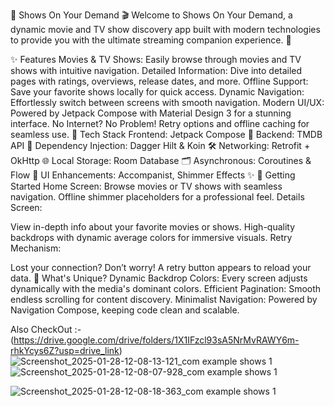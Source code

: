🎥 Shows On Your Demand 🎬
Welcome to Shows On Your Demand, a dynamic movie and TV show discovery app built with modern technologies to provide you with the ultimate streaming companion experience. 🚀

✨ Features
Movies & TV Shows: Easily browse through movies and TV shows with intuitive navigation.
Detailed Information: Dive into detailed pages with ratings, overviews, release dates, and more.
Offline Support: Save your favorite shows locally for quick access.
Dynamic Navigation: Effortlessly switch between screens with smooth navigation.
Modern UI/UX: Powered by Jetpack Compose with Material Design 3 for a stunning interface.
No Internet? No Problem! Retry options and offline caching for seamless use.
📱 Tech Stack
Frontend: Jetpack Compose 🌟
Backend: TMDB API 🎥
Dependency Injection: Dagger Hilt & Koin 🛠
Networking: Retrofit + OkHttp 🌐
Local Storage: Room Database 🗂
Asynchronous: Coroutines & Flow 🚦
UI Enhancements: Accompanist, Shimmer Effects ✨
🚀 Getting Started
Home Screen:
Browse movies or TV shows with seamless navigation.
Offline shimmer placeholders for a professional feel.
Details Screen:

View in-depth info about your favorite movies or shows.
High-quality backdrops with dynamic average colors for immersive visuals.
Retry Mechanism:

Lost your connection? Don’t worry! A retry button appears to reload your data.
🎉 What's Unique?
Dynamic Backdrop Colors: Every screen adjusts dynamically with the media's dominant colors.
Efficient Pagination: Smooth endless scrolling for content discovery.
Minimalist Navigation: Powered by Navigation Compose, keeping code clean and scalable.

Also CheckOut :- (https://drive.google.com/drive/folders/1X1IFzcl93sA5NrMvRAWY6m-rhkYcys6Z?usp=drive_link)
![Screenshot_2025-01-28-12-08-13-121_com example shows 1](https://github.com/user-attachments/assets/b1bdcfb2-0113-43b6-8313-7e403ebaeb89)
![Screenshot_2025-01-28-12-08-07-928_com example shows 1](https://github.com/user-attachments/assets/fbf66ae6-ee44-49eb-b49d-b65c23a78b3c)

![Screenshot_2025-01-28-12-08-18-363_com example shows 1](https://github.com/user-attachments/assets/2ba2da10-94d8-416c-99ed-57551a643801)

